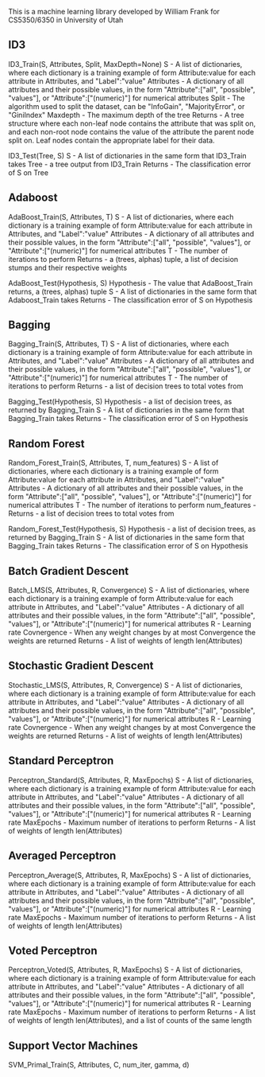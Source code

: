 This is a machine learning library developed by William Frank for CS5350/6350 in University of Utah

## ID3
ID3_Train(S, Attributes, Split, MaxDepth=None)
S - A list of dictionaries, where each dictionary is a training example of form Attribute:value for each attribute in Attributes, and "Label":"value"
Attributes - A dictionary of all attributes and their possible values, in the form "Attribute":["all", "possible", "values"], or "Attribute":["(numeric)"] for numerical attributes
Split - The algorithm used to split the dataset, can be "InfoGain", "MajorityError", or "GiniIndex"
Maxdepth - The maximum depth of the tree
Returns - A tree structure where each non-leaf node contains the attribute that was split on, and each non-root node contains the value of the attribute the parent node split on. Leaf nodes contain the appropriate label for their data.

ID3_Test(Tree, S)
S - A list of dictionaries in the same form that ID3_Train takes
Tree - a tree output from ID3_Train
Returns - The classification error of S on Tree


## Adaboost
AdaBoost_Train(S, Attributes, T)
S - A list of dictionaries, where each dictionary is a training example of form Attribute:value for each attribute in Attributes, and "Label":"value"
Attributes - A dictionary of all attributes and their possible values, in the form "Attribute":["all", "possible", "values"], or "Attribute":["(numeric)"] for numerical attributes
T - The number of iterations to perform
Returns - a (trees, alphas) tuple, a list of decision stumps and their respective weights

AdaBoost_Test(Hypothesis, S)
Hypothesis - The value that AdaBoost_Train returns, a (trees, alphas) tuple
S - A list of dictionaries in the same form that Adaboost_Train takes
Returns - The classification error of S on Hypothesis


## Bagging
Bagging_Train(S, Attributes, T)
S - A list of dictionaries, where each dictionary is a training example of form Attribute:value for each attribute in Attributes, and "Label":"value"
Attributes - A dictionary of all attributes and their possible values, in the form "Attribute":["all", "possible", "values"], or "Attribute":["(numeric)"] for numerical attributes
T - The number of iterations to perform
Returns - a list of decision trees to total votes from

Bagging_Test(Hypothesis, S)
Hypothesis - a list of decision trees, as returned by Bagging_Train
S - A list of dictionaries in the same form that Bagging_Train takes
Returns - The classification error of S on Hypothesis


## Random Forest
Random_Forest_Train(S, Attributes, T, num_features)
S - A list of dictionaries, where each dictionary is a training example of form Attribute:value for each attribute in Attributes, and "Label":"value"
Attributes - A dictionary of all attributes and their possible values, in the form "Attribute":["all", "possible", "values"], or "Attribute":["(numeric)"] for numerical attributes
T - The number of iterations to perform
num_features - 
Returns - a list of decision trees to total votes from

Random_Forest_Test(Hypothesis, S)
Hypothesis - a list of decision trees, as returned by Bagging_Train
S - A list of dictionaries in the same form that Bagging_Train takes
Returns - The classification error of S on Hypothesis


## Batch Gradient Descent
Batch_LMS(S, Attributes, R, Convergence)
S - A list of dictionaries, where each dictionary is a training example of form Attribute:value for each attribute in Attributes, and "Label":"value"
Attributes - A dictionary of all attributes and their possible values, in the form "Attribute":["all", "possible", "values"], or "Attribute":["(numeric)"] for numerical attributes
R - Learning rate
Covnergence - When any weight changes by at most Convergence the weights are returned
Returns - A list of weights of length len(Attributes)

## Stochastic Gradient Descent
Stochastic_LMS(S, Attributes, R, Convergence)
S - A list of dictionaries, where each dictionary is a training example of form Attribute:value for each attribute in Attributes, and "Label":"value"
Attributes - A dictionary of all attributes and their possible values, in the form "Attribute":["all", "possible", "values"], or "Attribute":["(numeric)"] for numerical attributes
R - Learning rate
Covnergence - When any weight changes by at most Convergence the weights are returned
Returns - A list of weights of length len(Attributes)

## Standard Perceptron
Perceptron_Standard(S, Attributes, R, MaxEpochs)
S - A list of dictionaries, where each dictionary is a training example of form Attribute:value for each attribute in Attributes, and "Label":"value"
Attributes - A dictionary of all attributes and their possible values, in the form "Attribute":["all", "possible", "values"], or "Attribute":["(numeric)"] for numerical attributes
R - Learning rate
MaxEpochs - Maximum number of iterations to perform
Returns - A list of weights of length len(Attributes)

## Averaged Perceptron
Perceptron_Average(S, Attributes, R, MaxEpochs)
S - A list of dictionaries, where each dictionary is a training example of form Attribute:value for each attribute in Attributes, and "Label":"value"
Attributes - A dictionary of all attributes and their possible values, in the form "Attribute":["all", "possible", "values"], or "Attribute":["(numeric)"] for numerical attributes
R - Learning rate
MaxEpochs - Maximum number of iterations to perform
Returns - A list of weights of length len(Attributes)

## Voted Perceptron
Perceptron_Voted(S, Attributes, R, MaxEpochs)
S - A list of dictionaries, where each dictionary is a training example of form Attribute:value for each attribute in Attributes, and "Label":"value"
Attributes - A dictionary of all attributes and their possible values, in the form "Attribute":["all", "possible", "values"], or "Attribute":["(numeric)"] for numerical attributes
R - Learning rate
MaxEpochs - Maximum number of iterations to perform
Returns - A list of weights of length len(Attributes), and a list of counts of the same length

## Support Vector Machines
SVM_Primal_Train(S, Attributes, C, num_iter, gamma, d)
